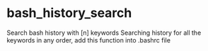 # bash_history_search
Search bash history with [n] keywords
Searching history for all the keywords in any order, add this function into .bashrc file

